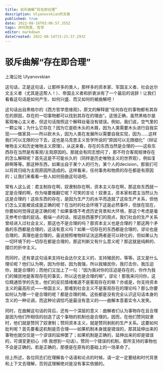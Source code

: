 ```yaml
---
title: 驳斥曲解“存在即合理”
description: Ulyanovskian的文章
published: true
date: 2022-08-16T03:06:57.355Z
tags: 非时政类, 哲学
editor: markdown
dateCreated: 2022-08-14T15:21:37.293Z
---
```


# 驳斥曲解“存在即合理”
上海公社 Ulyanovskian

这句话，正是这句话，让那样多的类人，那样多的资本家、军国主义者、社会达尔文主义者（尤其是这帮人！）、帝国主义者和折衷派有了一个最后的说辞！让我们看看这句话是如何产生、如何兴盛、而又如何的被曲解吧！

这句话出自黑格尔的《西方哲学思维观》，原文的解释是“任何存在的事物都有其存在的原因，存在的一切事物都可以找到其存在的理由”。这很正确，虽然黑格尔是客观唯心主义者，但这句话按照这个解释丝毫没有错误。例如，我们说，空气里的一颗尘埃；为什么它存在？因为它是砍木头的木屑，因为人类需要木头进行自我实现——做家具——所以砍木头，因为人类在发展所以需要自我实现，因为……这样我们可以无限的分下去，这也是马克思主义哲学所说的“原因可以无限细化”（辩证唯物主义和历史唯物主义原理）。从这来看，存在的东西当然是合理的——这些东西存在当然是有客观/主观原因的。那就会有同志想问了，那不符合客观规律存在的怎么解释呢？首先这是不可能长久的（同样是历史唯物主义的世界观），例如复辟啊等等。那这种东西，如果出自于某个人的行为，某个人的decision，那我们可以将其归结为主观原因所造成的。这样看来，任何事务和物质的存在都是有原因的；让我们来看看一些人如何扭曲这句话吧。

常有人这么说：君主制存在啊，奴隶制存在啊，资本主义存在啊，那这些东西就一定是合理的啊，你为啥要推翻它呢？可笑的言论！奴隶主，资本家和君主当然认为这是合理的！这些东西的存在，是因为生产力的水平而造就了这些生产关系，但他们怎么又能被说成是正确的呢？在当时的社会环境下这是必然事件，但放在现在，你要如何觉得这是正确的呢？如果事情不考虑历史背景和大环境，那这个考虑是毫无参考价值的屁话。极端一点的话，按这些西塞罗们的观点，我们社会的生产关系曾经进入过社会主义，那这也不是合理的吗？那资本主义也是合理的？那这两个矛盾的东西都是合理的，这话有意义吗？如果一切存在的东西都是合理的，谬论也是合理的，真理也是合理的，虽说按照唯物辩证法这两者是可以转化的，但如果认为一切环境下的一切存在都是合理的，那这判断又有什么意义呢？那这就是纯粹的、摆烂的折中主义。

而同时，还有拿这句话来支持社会达尔文主义的，支持殖民的，等等。这又是什么理论呢？他们认为啊，因为你弱，因为我强，所以我殖民你，我打击你，我压迫你，就是合理的；而他们又加上了一句：“因为我对你的压迫是存在的，你作为我们的殖民地是客观存在的事实，所以这也是合理的嘛”。谬论！那我来问问你，这位精通哲学的先生，他们的反抗情绪难道不是客观存在的嘛？亦或是，你支持资本主义的最高形式——帝国主义，那难到社会主义不是客观存在的理论吗？那么你要如何认为哪一个是合理的呢？都是合理的嘛。这些都是没有完全认识这句话本身的含义的一种论调，而这种论调恰巧是最没有意义的——曲解本意着实令人发笑。

同时，在曲解这句话的背后，还有一个深层的意义：曲解者们认为事物存在且合理是因为他们所相信的创造了这个事物的机制也是合理的。因而，在他们赞同奴隶时，他们就是赞同了奴隶制；赞同资本主义，就是赞同剥削的生产关系。这要如何批判呢？首先要看这机制是否合理——如果机制本身就是错误的，那其延伸出来的事物也就仅仅是一个谬误的延伸罢了；如果机制是正确的，延伸出来的却是错误的，可谓变更初心（啧 我想到一句话）。赞同一个错误的机制，那所支持的事物也不会是正确的。若是正确的，那便是在原有的基础上的一场革命了。

综上所述，各位同志们在理解各个话语和论点的时候，请一定一定要结和时代背景和上下文去理解，否则这理解绝对是没有事实依据的。
